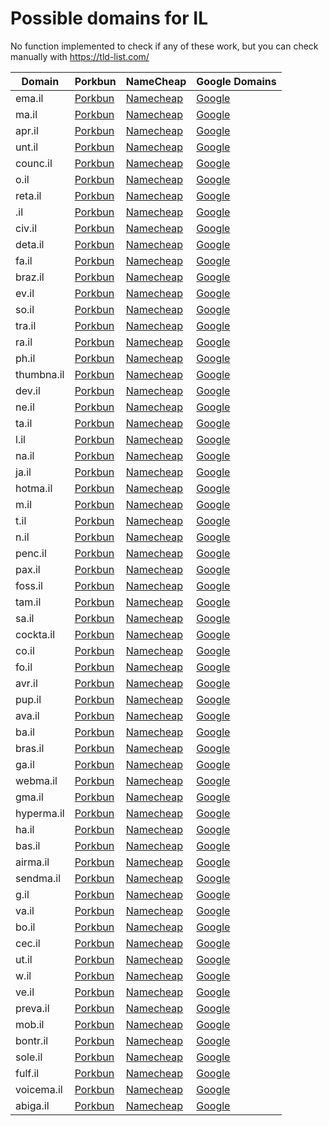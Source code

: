 # Possible domains for IL

No function implemented to check if any of these work, but you can check manually with https://tld-list.com/

| Domain | Porkbun | NameCheap | Google Domains |
|---|---|---|---|
| ema.il | [Porkbun](https://porkbun.com/checkout/search?prb=e814663da1&tlds=&idnLanguage=&search=search&q=ema.il) | [Namecheap](https://www.namecheap.com/domains/registration/results/?domain=ema.il) | [Google](https://domains.google.com/registrar/search?searchTerm=ema.il) |
| ma.il | [Porkbun](https://porkbun.com/checkout/search?prb=e814663da1&tlds=&idnLanguage=&search=search&q=ma.il) | [Namecheap](https://www.namecheap.com/domains/registration/results/?domain=ma.il) | [Google](https://domains.google.com/registrar/search?searchTerm=ma.il) |
| apr.il | [Porkbun](https://porkbun.com/checkout/search?prb=e814663da1&tlds=&idnLanguage=&search=search&q=apr.il) | [Namecheap](https://www.namecheap.com/domains/registration/results/?domain=apr.il) | [Google](https://domains.google.com/registrar/search?searchTerm=apr.il) |
| unt.il | [Porkbun](https://porkbun.com/checkout/search?prb=e814663da1&tlds=&idnLanguage=&search=search&q=unt.il) | [Namecheap](https://www.namecheap.com/domains/registration/results/?domain=unt.il) | [Google](https://domains.google.com/registrar/search?searchTerm=unt.il) |
| counc.il | [Porkbun](https://porkbun.com/checkout/search?prb=e814663da1&tlds=&idnLanguage=&search=search&q=counc.il) | [Namecheap](https://www.namecheap.com/domains/registration/results/?domain=counc.il) | [Google](https://domains.google.com/registrar/search?searchTerm=counc.il) |
| o.il | [Porkbun](https://porkbun.com/checkout/search?prb=e814663da1&tlds=&idnLanguage=&search=search&q=o.il) | [Namecheap](https://www.namecheap.com/domains/registration/results/?domain=o.il) | [Google](https://domains.google.com/registrar/search?searchTerm=o.il) |
| reta.il | [Porkbun](https://porkbun.com/checkout/search?prb=e814663da1&tlds=&idnLanguage=&search=search&q=reta.il) | [Namecheap](https://www.namecheap.com/domains/registration/results/?domain=reta.il) | [Google](https://domains.google.com/registrar/search?searchTerm=reta.il) |
| .il | [Porkbun](https://porkbun.com/checkout/search?prb=e814663da1&tlds=&idnLanguage=&search=search&q=.il) | [Namecheap](https://www.namecheap.com/domains/registration/results/?domain=.il) | [Google](https://domains.google.com/registrar/search?searchTerm=.il) |
| civ.il | [Porkbun](https://porkbun.com/checkout/search?prb=e814663da1&tlds=&idnLanguage=&search=search&q=civ.il) | [Namecheap](https://www.namecheap.com/domains/registration/results/?domain=civ.il) | [Google](https://domains.google.com/registrar/search?searchTerm=civ.il) |
| deta.il | [Porkbun](https://porkbun.com/checkout/search?prb=e814663da1&tlds=&idnLanguage=&search=search&q=deta.il) | [Namecheap](https://www.namecheap.com/domains/registration/results/?domain=deta.il) | [Google](https://domains.google.com/registrar/search?searchTerm=deta.il) |
| fa.il | [Porkbun](https://porkbun.com/checkout/search?prb=e814663da1&tlds=&idnLanguage=&search=search&q=fa.il) | [Namecheap](https://www.namecheap.com/domains/registration/results/?domain=fa.il) | [Google](https://domains.google.com/registrar/search?searchTerm=fa.il) |
| braz.il | [Porkbun](https://porkbun.com/checkout/search?prb=e814663da1&tlds=&idnLanguage=&search=search&q=braz.il) | [Namecheap](https://www.namecheap.com/domains/registration/results/?domain=braz.il) | [Google](https://domains.google.com/registrar/search?searchTerm=braz.il) |
| ev.il | [Porkbun](https://porkbun.com/checkout/search?prb=e814663da1&tlds=&idnLanguage=&search=search&q=ev.il) | [Namecheap](https://www.namecheap.com/domains/registration/results/?domain=ev.il) | [Google](https://domains.google.com/registrar/search?searchTerm=ev.il) |
| so.il | [Porkbun](https://porkbun.com/checkout/search?prb=e814663da1&tlds=&idnLanguage=&search=search&q=so.il) | [Namecheap](https://www.namecheap.com/domains/registration/results/?domain=so.il) | [Google](https://domains.google.com/registrar/search?searchTerm=so.il) |
| tra.il | [Porkbun](https://porkbun.com/checkout/search?prb=e814663da1&tlds=&idnLanguage=&search=search&q=tra.il) | [Namecheap](https://www.namecheap.com/domains/registration/results/?domain=tra.il) | [Google](https://domains.google.com/registrar/search?searchTerm=tra.il) |
| ra.il | [Porkbun](https://porkbun.com/checkout/search?prb=e814663da1&tlds=&idnLanguage=&search=search&q=ra.il) | [Namecheap](https://www.namecheap.com/domains/registration/results/?domain=ra.il) | [Google](https://domains.google.com/registrar/search?searchTerm=ra.il) |
| ph.il | [Porkbun](https://porkbun.com/checkout/search?prb=e814663da1&tlds=&idnLanguage=&search=search&q=ph.il) | [Namecheap](https://www.namecheap.com/domains/registration/results/?domain=ph.il) | [Google](https://domains.google.com/registrar/search?searchTerm=ph.il) |
| thumbna.il | [Porkbun](https://porkbun.com/checkout/search?prb=e814663da1&tlds=&idnLanguage=&search=search&q=thumbna.il) | [Namecheap](https://www.namecheap.com/domains/registration/results/?domain=thumbna.il) | [Google](https://domains.google.com/registrar/search?searchTerm=thumbna.il) |
| dev.il | [Porkbun](https://porkbun.com/checkout/search?prb=e814663da1&tlds=&idnLanguage=&search=search&q=dev.il) | [Namecheap](https://www.namecheap.com/domains/registration/results/?domain=dev.il) | [Google](https://domains.google.com/registrar/search?searchTerm=dev.il) |
| ne.il | [Porkbun](https://porkbun.com/checkout/search?prb=e814663da1&tlds=&idnLanguage=&search=search&q=ne.il) | [Namecheap](https://www.namecheap.com/domains/registration/results/?domain=ne.il) | [Google](https://domains.google.com/registrar/search?searchTerm=ne.il) |
| ta.il | [Porkbun](https://porkbun.com/checkout/search?prb=e814663da1&tlds=&idnLanguage=&search=search&q=ta.il) | [Namecheap](https://www.namecheap.com/domains/registration/results/?domain=ta.il) | [Google](https://domains.google.com/registrar/search?searchTerm=ta.il) |
| l.il | [Porkbun](https://porkbun.com/checkout/search?prb=e814663da1&tlds=&idnLanguage=&search=search&q=l.il) | [Namecheap](https://www.namecheap.com/domains/registration/results/?domain=l.il) | [Google](https://domains.google.com/registrar/search?searchTerm=l.il) |
| na.il | [Porkbun](https://porkbun.com/checkout/search?prb=e814663da1&tlds=&idnLanguage=&search=search&q=na.il) | [Namecheap](https://www.namecheap.com/domains/registration/results/?domain=na.il) | [Google](https://domains.google.com/registrar/search?searchTerm=na.il) |
| ja.il | [Porkbun](https://porkbun.com/checkout/search?prb=e814663da1&tlds=&idnLanguage=&search=search&q=ja.il) | [Namecheap](https://www.namecheap.com/domains/registration/results/?domain=ja.il) | [Google](https://domains.google.com/registrar/search?searchTerm=ja.il) |
| hotma.il | [Porkbun](https://porkbun.com/checkout/search?prb=e814663da1&tlds=&idnLanguage=&search=search&q=hotma.il) | [Namecheap](https://www.namecheap.com/domains/registration/results/?domain=hotma.il) | [Google](https://domains.google.com/registrar/search?searchTerm=hotma.il) |
| m.il | [Porkbun](https://porkbun.com/checkout/search?prb=e814663da1&tlds=&idnLanguage=&search=search&q=m.il) | [Namecheap](https://www.namecheap.com/domains/registration/results/?domain=m.il) | [Google](https://domains.google.com/registrar/search?searchTerm=m.il) |
| t.il | [Porkbun](https://porkbun.com/checkout/search?prb=e814663da1&tlds=&idnLanguage=&search=search&q=t.il) | [Namecheap](https://www.namecheap.com/domains/registration/results/?domain=t.il) | [Google](https://domains.google.com/registrar/search?searchTerm=t.il) |
| n.il | [Porkbun](https://porkbun.com/checkout/search?prb=e814663da1&tlds=&idnLanguage=&search=search&q=n.il) | [Namecheap](https://www.namecheap.com/domains/registration/results/?domain=n.il) | [Google](https://domains.google.com/registrar/search?searchTerm=n.il) |
| penc.il | [Porkbun](https://porkbun.com/checkout/search?prb=e814663da1&tlds=&idnLanguage=&search=search&q=penc.il) | [Namecheap](https://www.namecheap.com/domains/registration/results/?domain=penc.il) | [Google](https://domains.google.com/registrar/search?searchTerm=penc.il) |
| pax.il | [Porkbun](https://porkbun.com/checkout/search?prb=e814663da1&tlds=&idnLanguage=&search=search&q=pax.il) | [Namecheap](https://www.namecheap.com/domains/registration/results/?domain=pax.il) | [Google](https://domains.google.com/registrar/search?searchTerm=pax.il) |
| foss.il | [Porkbun](https://porkbun.com/checkout/search?prb=e814663da1&tlds=&idnLanguage=&search=search&q=foss.il) | [Namecheap](https://www.namecheap.com/domains/registration/results/?domain=foss.il) | [Google](https://domains.google.com/registrar/search?searchTerm=foss.il) |
| tam.il | [Porkbun](https://porkbun.com/checkout/search?prb=e814663da1&tlds=&idnLanguage=&search=search&q=tam.il) | [Namecheap](https://www.namecheap.com/domains/registration/results/?domain=tam.il) | [Google](https://domains.google.com/registrar/search?searchTerm=tam.il) |
| sa.il | [Porkbun](https://porkbun.com/checkout/search?prb=e814663da1&tlds=&idnLanguage=&search=search&q=sa.il) | [Namecheap](https://www.namecheap.com/domains/registration/results/?domain=sa.il) | [Google](https://domains.google.com/registrar/search?searchTerm=sa.il) |
| cockta.il | [Porkbun](https://porkbun.com/checkout/search?prb=e814663da1&tlds=&idnLanguage=&search=search&q=cockta.il) | [Namecheap](https://www.namecheap.com/domains/registration/results/?domain=cockta.il) | [Google](https://domains.google.com/registrar/search?searchTerm=cockta.il) |
| co.il | [Porkbun](https://porkbun.com/checkout/search?prb=e814663da1&tlds=&idnLanguage=&search=search&q=co.il) | [Namecheap](https://www.namecheap.com/domains/registration/results/?domain=co.il) | [Google](https://domains.google.com/registrar/search?searchTerm=co.il) |
| fo.il | [Porkbun](https://porkbun.com/checkout/search?prb=e814663da1&tlds=&idnLanguage=&search=search&q=fo.il) | [Namecheap](https://www.namecheap.com/domains/registration/results/?domain=fo.il) | [Google](https://domains.google.com/registrar/search?searchTerm=fo.il) |
| avr.il | [Porkbun](https://porkbun.com/checkout/search?prb=e814663da1&tlds=&idnLanguage=&search=search&q=avr.il) | [Namecheap](https://www.namecheap.com/domains/registration/results/?domain=avr.il) | [Google](https://domains.google.com/registrar/search?searchTerm=avr.il) |
| pup.il | [Porkbun](https://porkbun.com/checkout/search?prb=e814663da1&tlds=&idnLanguage=&search=search&q=pup.il) | [Namecheap](https://www.namecheap.com/domains/registration/results/?domain=pup.il) | [Google](https://domains.google.com/registrar/search?searchTerm=pup.il) |
| ava.il | [Porkbun](https://porkbun.com/checkout/search?prb=e814663da1&tlds=&idnLanguage=&search=search&q=ava.il) | [Namecheap](https://www.namecheap.com/domains/registration/results/?domain=ava.il) | [Google](https://domains.google.com/registrar/search?searchTerm=ava.il) |
| ba.il | [Porkbun](https://porkbun.com/checkout/search?prb=e814663da1&tlds=&idnLanguage=&search=search&q=ba.il) | [Namecheap](https://www.namecheap.com/domains/registration/results/?domain=ba.il) | [Google](https://domains.google.com/registrar/search?searchTerm=ba.il) |
| bras.il | [Porkbun](https://porkbun.com/checkout/search?prb=e814663da1&tlds=&idnLanguage=&search=search&q=bras.il) | [Namecheap](https://www.namecheap.com/domains/registration/results/?domain=bras.il) | [Google](https://domains.google.com/registrar/search?searchTerm=bras.il) |
| ga.il | [Porkbun](https://porkbun.com/checkout/search?prb=e814663da1&tlds=&idnLanguage=&search=search&q=ga.il) | [Namecheap](https://www.namecheap.com/domains/registration/results/?domain=ga.il) | [Google](https://domains.google.com/registrar/search?searchTerm=ga.il) |
| webma.il | [Porkbun](https://porkbun.com/checkout/search?prb=e814663da1&tlds=&idnLanguage=&search=search&q=webma.il) | [Namecheap](https://www.namecheap.com/domains/registration/results/?domain=webma.il) | [Google](https://domains.google.com/registrar/search?searchTerm=webma.il) |
| gma.il | [Porkbun](https://porkbun.com/checkout/search?prb=e814663da1&tlds=&idnLanguage=&search=search&q=gma.il) | [Namecheap](https://www.namecheap.com/domains/registration/results/?domain=gma.il) | [Google](https://domains.google.com/registrar/search?searchTerm=gma.il) |
| hyperma.il | [Porkbun](https://porkbun.com/checkout/search?prb=e814663da1&tlds=&idnLanguage=&search=search&q=hyperma.il) | [Namecheap](https://www.namecheap.com/domains/registration/results/?domain=hyperma.il) | [Google](https://domains.google.com/registrar/search?searchTerm=hyperma.il) |
| ha.il | [Porkbun](https://porkbun.com/checkout/search?prb=e814663da1&tlds=&idnLanguage=&search=search&q=ha.il) | [Namecheap](https://www.namecheap.com/domains/registration/results/?domain=ha.il) | [Google](https://domains.google.com/registrar/search?searchTerm=ha.il) |
| bas.il | [Porkbun](https://porkbun.com/checkout/search?prb=e814663da1&tlds=&idnLanguage=&search=search&q=bas.il) | [Namecheap](https://www.namecheap.com/domains/registration/results/?domain=bas.il) | [Google](https://domains.google.com/registrar/search?searchTerm=bas.il) |
| airma.il | [Porkbun](https://porkbun.com/checkout/search?prb=e814663da1&tlds=&idnLanguage=&search=search&q=airma.il) | [Namecheap](https://www.namecheap.com/domains/registration/results/?domain=airma.il) | [Google](https://domains.google.com/registrar/search?searchTerm=airma.il) |
| sendma.il | [Porkbun](https://porkbun.com/checkout/search?prb=e814663da1&tlds=&idnLanguage=&search=search&q=sendma.il) | [Namecheap](https://www.namecheap.com/domains/registration/results/?domain=sendma.il) | [Google](https://domains.google.com/registrar/search?searchTerm=sendma.il) |
| g.il | [Porkbun](https://porkbun.com/checkout/search?prb=e814663da1&tlds=&idnLanguage=&search=search&q=g.il) | [Namecheap](https://www.namecheap.com/domains/registration/results/?domain=g.il) | [Google](https://domains.google.com/registrar/search?searchTerm=g.il) |
| va.il | [Porkbun](https://porkbun.com/checkout/search?prb=e814663da1&tlds=&idnLanguage=&search=search&q=va.il) | [Namecheap](https://www.namecheap.com/domains/registration/results/?domain=va.il) | [Google](https://domains.google.com/registrar/search?searchTerm=va.il) |
| bo.il | [Porkbun](https://porkbun.com/checkout/search?prb=e814663da1&tlds=&idnLanguage=&search=search&q=bo.il) | [Namecheap](https://www.namecheap.com/domains/registration/results/?domain=bo.il) | [Google](https://domains.google.com/registrar/search?searchTerm=bo.il) |
| cec.il | [Porkbun](https://porkbun.com/checkout/search?prb=e814663da1&tlds=&idnLanguage=&search=search&q=cec.il) | [Namecheap](https://www.namecheap.com/domains/registration/results/?domain=cec.il) | [Google](https://domains.google.com/registrar/search?searchTerm=cec.il) |
| ut.il | [Porkbun](https://porkbun.com/checkout/search?prb=e814663da1&tlds=&idnLanguage=&search=search&q=ut.il) | [Namecheap](https://www.namecheap.com/domains/registration/results/?domain=ut.il) | [Google](https://domains.google.com/registrar/search?searchTerm=ut.il) |
| w.il | [Porkbun](https://porkbun.com/checkout/search?prb=e814663da1&tlds=&idnLanguage=&search=search&q=w.il) | [Namecheap](https://www.namecheap.com/domains/registration/results/?domain=w.il) | [Google](https://domains.google.com/registrar/search?searchTerm=w.il) |
| ve.il | [Porkbun](https://porkbun.com/checkout/search?prb=e814663da1&tlds=&idnLanguage=&search=search&q=ve.il) | [Namecheap](https://www.namecheap.com/domains/registration/results/?domain=ve.il) | [Google](https://domains.google.com/registrar/search?searchTerm=ve.il) |
| preva.il | [Porkbun](https://porkbun.com/checkout/search?prb=e814663da1&tlds=&idnLanguage=&search=search&q=preva.il) | [Namecheap](https://www.namecheap.com/domains/registration/results/?domain=preva.il) | [Google](https://domains.google.com/registrar/search?searchTerm=preva.il) |
| mob.il | [Porkbun](https://porkbun.com/checkout/search?prb=e814663da1&tlds=&idnLanguage=&search=search&q=mob.il) | [Namecheap](https://www.namecheap.com/domains/registration/results/?domain=mob.il) | [Google](https://domains.google.com/registrar/search?searchTerm=mob.il) |
| bontr.il | [Porkbun](https://porkbun.com/checkout/search?prb=e814663da1&tlds=&idnLanguage=&search=search&q=bontr.il) | [Namecheap](https://www.namecheap.com/domains/registration/results/?domain=bontr.il) | [Google](https://domains.google.com/registrar/search?searchTerm=bontr.il) |
| sole.il | [Porkbun](https://porkbun.com/checkout/search?prb=e814663da1&tlds=&idnLanguage=&search=search&q=sole.il) | [Namecheap](https://www.namecheap.com/domains/registration/results/?domain=sole.il) | [Google](https://domains.google.com/registrar/search?searchTerm=sole.il) |
| fulf.il | [Porkbun](https://porkbun.com/checkout/search?prb=e814663da1&tlds=&idnLanguage=&search=search&q=fulf.il) | [Namecheap](https://www.namecheap.com/domains/registration/results/?domain=fulf.il) | [Google](https://domains.google.com/registrar/search?searchTerm=fulf.il) |
| voicema.il | [Porkbun](https://porkbun.com/checkout/search?prb=e814663da1&tlds=&idnLanguage=&search=search&q=voicema.il) | [Namecheap](https://www.namecheap.com/domains/registration/results/?domain=voicema.il) | [Google](https://domains.google.com/registrar/search?searchTerm=voicema.il) |
| abiga.il | [Porkbun](https://porkbun.com/checkout/search?prb=e814663da1&tlds=&idnLanguage=&search=search&q=abiga.il) | [Namecheap](https://www.namecheap.com/domains/registration/results/?domain=abiga.il) | [Google](https://domains.google.com/registrar/search?searchTerm=abiga.il) |
